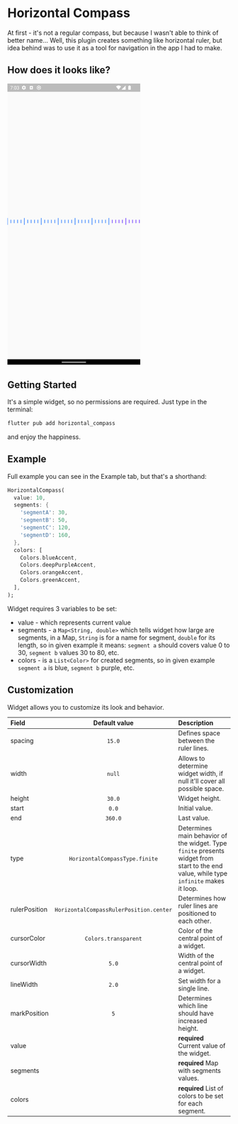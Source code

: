 # Horizontal Compass
At first - it's not a regular compass, but because I wasn't able to think of better name...
Well, this plugin creates something like horizontal ruler, but idea behind was to use it as a tool for navigation in the app I had to make.

## How does it looks like?
<img src="https://raw.githubusercontent.com/Dark-Fox-PL/horizontal-compass/main/images/1.png" width="300">

## Getting Started
It's a simple widget, so no permissions are required. Just type in the terminal:
```bash
flutter pub add horizontal_compass
```
and enjoy the happiness.

## Example
Full example you can see in the Example tab, but that's a shorthand:
```dart
HorizontalCompass(
  value: 10,
  segments: {
    'segmentA': 30,
    'segmentB': 50,
    'segmentC': 120,
    'segmentD': 160,
  },
  colors: [
    Colors.blueAccent,
    Colors.deepPurpleAccent,
    Colors.orangeAccent,
    Colors.greenAccent,
  ],
);
```

Widget requires 3 variables to be set:
* value - which represents current value
* segments - a `Map<String, double>` which tells widget how large are segments, in a Map, `String` is for a name for segment, `double` for its length, so in given example it means: `segment a` should covers value 0 to 30, `segment b` values 30 to 80, etc.
* colors - is a `List<Color>` for created segments, so in given example `segment a` is blue, `segment b` purple, etc.

## Customization
Widget allows you to customize its look and behavior.

| Field         |              Default value              | Description                                                                                                                             |
|:--------------|:---------------------------------------:|:----------------------------------------------------------------------------------------------------------------------------------------|
| spacing       |                 `15.0`                  | Defines space between the ruler lines.                                                                                                  |
| width         |                 `null`                  | Allows to determine widget width, if null it'll cover all possible space.                                                               |
| height        |                 `30.0`                  | Widget height.                                                                                                                          |
| start         |                  `0.0`                  | Initial value.                                                                                                                          |
| end           |                 `360.0`                 | Last value.                                                                                                                             |
| type          |     `HorizontalCompassType.finite`      | Determines main behavior of the widget. Type `finite` presents widget from start to the end value, while type `infinite` makes it loop. |
| rulerPosition | `HorizontalCompassRulerPosition.center` | Determines how ruler lines are positioned to each other.                                                                                |
| cursorColor   |          `Colors.transparent`           | Color of the central point of a widget.                                                                                                 |
| cursorWidth   |                  `5.0`                  | Width of the central point of a widget.                                                                                                 |
| lineWidth     |                  `2.0`                  | Set width for a single line.                                                                                                            |
| markPosition  |                   `5`                   | Determines which line should have increased height.                                                                                     |
| value         |                                         | **required** Current value of the widget.                                                                                               |
| segments      |                                         | **required** Map with segments values.                                                                                                  |
| colors        |                                         | **required** List of colors to be set for each segment.                                                                                 |